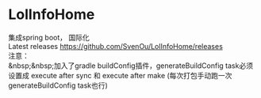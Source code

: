 # LolInfoHome
集成spring boot， 国际化</br>
Latest releases https://github.com/SvenOu/LolInfoHome/releases</br>
注意：</br>
&amp;nbsp;&amp;nbsp;加入了gradle buildConfig插件，generateBuildConfig task必须设置成 execute after sync 和 execute after make (每次打包手动跑一次   generateBuildConfig task也行)
